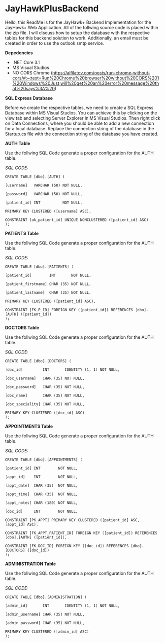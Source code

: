 # JayHawkPlusBackend

Hello, this ReadMe is for the JayHawk+ Backend Implementation for the JayHawk+ Web Application. All of the follwing source code is placed within the zip file. I will discuss how to setup the database with the respective tables for this backend solution to work. Additionally, an email must be created in order to use the outlook smtp service.

**Depedencies**
- .NET Core 3.1
- MS Visual Studios
- NO CORS Chrome (https://alfilatov.com/posts/run-chrome-without-cors/#:~:text=Run%20Chrome%20browser%20without%20CORS%201%20Windows%20Just,will%20get%20an%20error%20message%20that%20says%3A%20)

**SQL Express Database**

Before we create the respective tables, we need to create a SQL Express Database within MS Visual Studios. You can achieve this by clicking on the view tab and selecting Server Explorer in MS Visual Studios. Then right click on Data Connections, where you should be able to add a new connection for a local database. Replace the connection string of the database in the Startup.cs file with the connection string of the database you have created.

**AUTH Table**

Use the follwing SQL Code generate a proper configuration for the AUTH table.

_SQL CODE:_

    CREATE TABLE [dbo].[AUTH] (
   
    [username]   VARCHAR (50) NOT NULL,
    
    [password]   VARCHAR (50) NOT NULL,
   
    [patient_id] INT          NOT NULL,
    
    PRIMARY KEY CLUSTERED ([username] ASC),
    
    CONSTRAINT [uk_patient_id] UNIQUE NONCLUSTERED ([patient_id] ASC)
    );

**PATIENTS Table**

Use the follwing SQL Code generate a proper configuration for the AUTH table.

_SQL CODE:_

    CREATE TABLE [dbo].[PATIENTS] (
    
    [patient_id]        INT       NOT NULL,
    
    [patient_firstname] CHAR (35) NOT NULL,
    
    [patient_lastname]  CHAR (35) NOT NULL,
    
    PRIMARY KEY CLUSTERED ([patient_id] ASC),
    
    CONSTRAINT [FK_P_ID] FOREIGN KEY ([patient_id]) REFERENCES [dbo].[AUTH] ([patient_id])
    );

**DOCTORS Table**

Use the follwing SQL Code generate a proper configuration for the AUTH table.

_SQL CODE:_

    CREATE TABLE [dbo].[DOCTORS] (
    
    [doc_id]         INT       IDENTITY (1, 1) NOT NULL,
    
    [doc_username]   CHAR (35) NOT NULL,
    
    [doc_password]   CHAR (35) NOT NULL,
    
    [doc_name]       CHAR (35) NOT NULL,
    
    [doc_speciality] CHAR (35) NOT NULL,
    
    PRIMARY KEY CLUSTERED ([doc_id] ASC)
    );

**APPOINTMENTS Table**

Use the follwing SQL Code generate a proper configuration for the AUTH table.

_SQL CODE:_

    CREATE TABLE [dbo].[APPOINTMENTS] (
    
    [patient_id] INT        NOT NULL,
    
    [appt_id]    INT        NOT NULL,
    
    [appt_date]  CHAR (35)  NOT NULL,
    
    [appt_time]  CHAR (35)  NOT NULL,
    
    [appt_notes] CHAR (180) NOT NULL,
    
    [doc_id]     INT        NOT NULL,
    
    CONSTRAINT [PK_APPT] PRIMARY KEY CLUSTERED ([patient_id] ASC, [appt_id] ASC),
    
    CONSTRAINT [FK_APPT_PATIENT_ID] FOREIGN KEY ([patient_id]) REFERENCES [dbo].[AUTH] ([patient_id]),
    
    CONSTRAINT [FK_DOC_ID] FOREIGN KEY ([doc_id]) REFERENCES [dbo].[DOCTORS] ([doc_id])
    );

**ADMINISTRATION Table**

Use the follwing SQL Code generate a proper configuration for the AUTH table.

_SQL CODE:_

    CREATE TABLE [dbo].[ADMINISTRATION] (
    
    [admin_id]       INT       IDENTITY (1, 1) NOT NULL,
    
    [admin_username] CHAR (35) NOT NULL,
    
    [admin_password] CHAR (35) NOT NULL,
    
    PRIMARY KEY CLUSTERED ([admin_id] ASC)
    );


